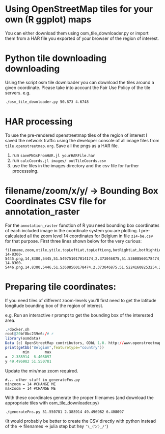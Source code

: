 # Using OpenStreetMap tiles for your own (R ggplot) maps

You can either download them using osm_tile_downloader.py or import them from a HAR file you exported of your browser of the region of interest.

# Python tile downloading downloading

Using the script osm tile downloader you can download the tiles around a given coordinate. Please take into account the Fair Use Policy of the tile servers. e.g.
 ```bash
 ./osm_tile_downloader.py 50.873 4.6748

 ```
# HAR processing

To use the pre-rendered openstreetmap tiles of the region of interest I saved the network traffic using the developer console of all image files from `tile.openstreetmap.org`. Save all the pngs as a HAR file. 

1. run `savePNGsFromHAR.jl yourHARFile.har` 
2. run `calcCoords.jl images/ outTileCoords.csv`
3. use the files in the images directory and the csv file for further processsing.

# filename/zoom/x/y/ -> Bounding Box Coordinates CSV file for annotation_raster 
For the `annotation_raster` function of R you need bounding box coordinates of each included image in the coordinate system you are plotting. I pre-calculated all the zoom level 14 coordinates for Belgium in file `z14-be.csv` for that purpose. First three lines shown below for the very curious:

```CSV
filename,zoom,xtile,ytile,topLeftLat,topLeftLong,botRightLat,botRightLong
14-8300-5445.png,14,8300,5445,51.549751017014174,2.373046875,51.53608560178474,2.39501953125
14-8300-5446.png,14,8300,5446,51.53608560178474,2.373046875,51.52241608253254,2.39501953125
```

# Preparing tile coordinates:

If you need tiles of different zoom-levels you'll first need to get the latitude longitude bounding box of the region of interest. 

e.g. Run an interactive r prompt to get the bounding box of the interested area.
```R
./docker.sh 
root@20bf8bc239e6:/# r
library(osmdata)
Data (c) OpenStreetMap contributors, ODbL 1.0. http://www.openstreetmap.org/copyright
print(getbb("Belgium",featuretype="country"))
        min       max
x  2.388914  6.408097
y 49.496982 51.550781
```

Update the min/max zoom required. 
```
#... other stuff in generateFns.py
minzoom = 14 #CHANGE ME
maxzoom = 14 #CHANGE ME
```
With these coordinates generate the proper filenames (and download the appropriate tiles with osm_tile_downloader.py)

```bash
./generateFns.py 51.550781 2.388914 49.496982 6.408097
```

(It would probably be better to create the CSV directly with python instead of the -> filenames -> julia step but hey `¯\_(ツ)_/¯`)
